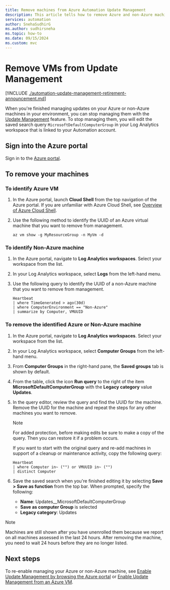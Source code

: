 ```yaml
---
title: Remove machines from Azure Automation Update Management
description: This article tells how to remove Azure and non-Azure machines managed with Update Management.
services: automation
author: SnehaSudhirG
ms.author: sudhirsneha
ms.topic: how-to
ms.date: 09/15/2024
ms.custom: mvc
---
```


# Remove VMs from Update Management

[!INCLUDE [./automation-update-management-retirement-announcement.md](../includes/automation-update-management-retirement-announcement.md)]

When you're finished managing updates on your Azure or non-Azure machines in your environment, you can stop managing them with the [Update Management](overview.md) feature. To stop managing them, you will edit the saved search query `MicrosoftDefaultComputerGroup` in your Log Analytics workspace that is linked to your Automation account.

## Sign into the Azure portal

Sign in to the [Azure portal](https://portal.azure.com).

## To remove your machines

### To identify Azure VM

1. In the Azure portal, launch **Cloud Shell** from the top navigation of the Azure portal. If you are unfamiliar with Azure Cloud Shell, see [Overview of Azure Cloud Shell](../../cloud-shell/overview.md).

2. Use the following method to identify the UUID of an Azure virtual machine that you want to remove from management.

   ```azurecli
   az vm show -g MyResourceGroup -n MyVm -d
   ```

### To identify Non-Azure machine

1. In the Azure portal, navigate to **Log Analytics workspaces**. Select your workspace from the list.

2. In your Log Analytics workspace, select **Logs** from the left-hand menu.

3. Use the following query to identify the UUID of a non-Azure machine that you want to remove from management.

   ```kusto
   Heartbeat
   | where TimeGenerated > ago(30d)
   | where ComputerEnvironment == "Non-Azure"
   | summarize by Computer, VMUUID
   ```

### To remove the identified Azure or Non-Azure machine

1. In the Azure portal, navigate to **Log Analytics workspaces**. Select your workspace from the list.

2. In your Log Analytics workspace, select **Computer Groups** from the left-hand menu.

3. From **Computer Groups** in the right-hand pane, the **Saved groups** tab is shown by default.

4. From the table, click the icon **Run query** to the right of the item **MicrosoftDefaultComputerGroup** with the **Legacy category** value **Updates**.

5. In the query editor, review the query and find the UUID for the machine. Remove the UUID for the machine and repeat the steps for any other machines you want to remove.

   > [!NOTE]
   > For added protection, before making edits be sure to make a copy of the query. Then you can restore it if a problem occurs.

   If you want to start with the original query and re-add machines in support of a cleanup or maintenance activity, copy the following query:

   ```kusto
   Heartbeat
   | where Computer in~ ("") or VMUUID in~ ("")
   | distinct Computer
   ```

6. Save the saved search when you're finished editing it by selecting **Save > Save as function** from the top bar. When prompted, specify the following:

    * **Name**: Updates__MicrosoftDefaultComputerGroup
    * **Save as computer Group** is selected
    * **Legacy category**: Updates

> [!NOTE]
> Machines are still shown after you have unenrolled them because we report on all machines assessed in the last 24 hours. After removing the machine, you need to wait 24 hours before they are no longer listed.

## Next steps

To re-enable managing your Azure or non-Azure machine, see [Enable Update Management by browsing the Azure portal](enable-from-portal.md) or [Enable Update Management from an Azure VM](enable-from-vm.md).
